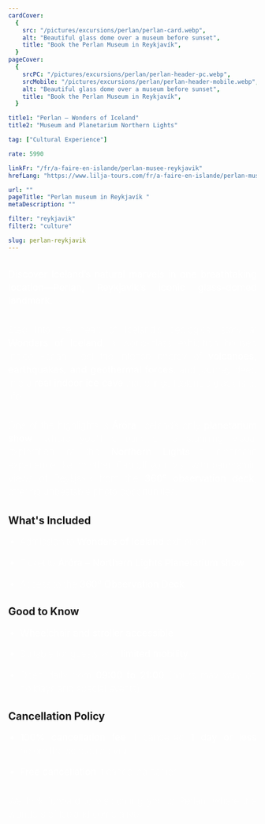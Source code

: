 ```yaml
---
cardCover:
  {
    src: "/pictures/excursions/perlan/perlan-card.webp",
    alt: "Beautiful glass dome over a museum before sunset",
    title: "Book the Perlan Museum in Reykjavík",
  }
pageCover:
  {
    srcPC: "/pictures/excursions/perlan/perlan-header-pc.webp",
    srcMobile: "/pictures/excursions/perlan/perlan-header-mobile.webp",
    alt: "Beautiful glass dome over a museum before sunset",
    title: "Book the Perlan Museum in Reykjavík",
  }

title1: "Perlan – Wonders of Iceland"
title2: "Museum and Planetarium Northern Lights"

tag: ["Cultural Experience"]

rate: 5990

linkFr: "/fr/a-faire-en-islande/perlan-musee-reykjavik"
hrefLang: "https://www.lilja-tours.com/fr/a-faire-en-islande/perlan-musee-reykjavik/"

url: ""
pageTitle: "Perlan museum in Reykjavík "
metaDescription: ""

filter: "reykjavik"
filter2: "culture"

slug: perlan-reykjavik
---
```


**Discover Iceland’s natural marvels in one breathtaking location—Perlan, Reykjavik’s iconic glass-domed landmark.**

Step into the heart of Iceland’s geological story at **Wonders of Iceland**, a world-class exhibition housed inside Perlan. Feel the intense energy of **volcanoes, earthquakes, and geothermal forces**, and journey deep into a **real indoor ice cave** that brings Iceland’s glaciers to life.

One of the highlights is **Áróra**, Iceland’s only **planetarium show**, where you'll embark on a stunning visual exploration of the **Northern Lights**—a cinematic experience like no other. Cap off your visit with panoramic views of Reykjavik from the **360° observation deck**, offering unbeatable photo opportunities.

## What's Included

- Admission to **Wonders of Iceland** exhibition
- Ticket to **Áróra – Northern Lights Planetarium show**
- Access to the **360° Observation Deck**

## Good to Know

- **Wheelchair and stroller accessible**
- Suitable for guests with **limited mobility**
- Open daily from **09:00 to 21:00** (hours may vary on holidays and special events)

## Cancellation Policy

- **100% cancellation fee** if cancelled **1 day or less** before the scheduled visit
- **Free cancellation** if cancelled earlier

We look forward to welcoming you to Perlan, where the wonders of Iceland come alive.

<script type="text/javascript" src="https://widgets.bokun.io/assets/javascripts/apps/build/BokunWidgetsLoader.js?bookingChannelUUID=97236c68-b945-4a96-8587-660bdc4c45fd" async></script>
<div class="bokunWidget" data-src="https://widgets.bokun.io/online-sales/97236c68-b945-4a96-8587-660bdc4c45fd/experience-calendar/211379"></div>

<style>
p {
line-height: 1.4;
color: white;
font-size: clamp(0.8rem, 2vw, 1.3rem);
font-weight: lighter;
margin-block: 1rem;
text-align: justify;
margin-block: 2rem;
}

li {
line-height: 1.4;
color: white;
font-size: clamp(0.8rem, 2vw, 1.3rem);
font-weight: lighter;
margin-block: 1rem;
text-align: justify;

}

strong {
font-weight: normal;
}



main h2 {
font-style: normal;
text-align: left;
font-weight: normal;
text-decoration: underline;
}

</style>
